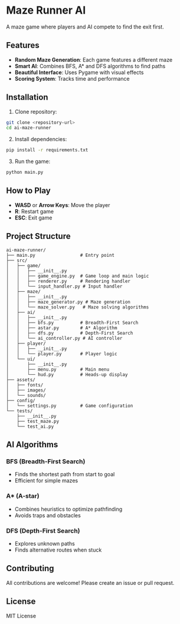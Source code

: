 # Maze Runner AI

A maze game where players and AI compete to find the exit first.

## Features

- **Random Maze Generation**: Each game features a different maze
- **Smart AI**: Combines BFS, A* and DFS algorithms to find paths
- **Beautiful Interface**: Uses Pygame with visual effects
- **Scoring System**: Tracks time and performance

## Installation

1. Clone repository:
```bash
git clone <repository-url>
cd ai-maze-runner
```

2. Install dependencies:
```bash
pip install -r requirements.txt
```

3. Run the game:
```bash
python main.py
```

## How to Play

- **WASD** or **Arrow Keys**: Move the player
- **R**: Restart game
- **ESC**: Exit game

## Project Structure

```
ai-maze-runner/
├── main.py                 # Entry point
├── src/
│   ├── game/
│   │   ├── __init__.py
│   │   ├── game_engine.py  # Game loop and main logic
│   │   ├── renderer.py     # Rendering handler
│   │   └── input_handler.py # Input handler
│   ├── maze/
│   │   ├── __init__.py
│   │   ├── maze_generator.py # Maze generation
│   │   └── maze_solver.py   # Maze solving algorithms
│   ├── ai/
│   │   ├── __init__.py
│   │   ├── bfs.py          # Breadth-First Search
│   │   ├── astar.py        # A* Algorithm
│   │   ├── dfs.py          # Depth-First Search
│   │   └── ai_controller.py # AI controller
│   ├── player/
│   │   ├── __init__.py
│   │   └── player.py       # Player logic
│   └── ui/
│       ├── __init__.py
│       ├── menu.py         # Main menu
│       └── hud.py          # Heads-up display
├── assets/
│   ├── fonts/
│   ├── images/
│   └── sounds/
├── config/
│   └── settings.py         # Game configuration
└── tests/
    ├── __init__.py
    ├── test_maze.py
    └── test_ai.py
```

## AI Algorithms

### BFS (Breadth-First Search)
- Finds the shortest path from start to goal
- Efficient for simple mazes

### A* (A-star)
- Combines heuristics to optimize pathfinding
- Avoids traps and obstacles

### DFS (Depth-First Search)
- Explores unknown paths
- Finds alternative routes when stuck

## Contributing

All contributions are welcome! Please create an issue or pull request.

## License

MIT License 